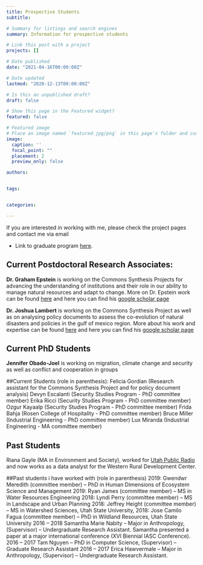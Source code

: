```yaml
---
title: Prospective Students
subtitle:

# Summary for listings and search engines
summary: Information for prospective students

# Link this post with a project
projects: []

# Date published
date: "2021-04-16T00:00:00Z"

# Date updated
lastmod: "2020-12-13T00:00:00Z"

# Is this an unpublished draft?
draft: false

# Show this page in the Featured widget?
featured: false

# Featured image
# Place an image named `featured.jpg/png` in this page's folder and customize its options here.
image:
  caption: ''
  focal_point: ""
  placement: 2
  preview_only: false

authors:


tags:


categories:

---
```

If you are interested in working with me, please check the project pages and contact me via email 

* Link to graduate program [here](https://sciences.ucf.edu/politics/graduate/).


## Current Postdoctoral Research Associates:
**Dr. Graham Epstein** is working on the Commons Synthesis Projects for advancing the understanding of institutions and their role in our ability to manage natural resources and adapt to change.
More on Dr. Epstein work can be found [here](https://sciences.ucf.edu/politics/person/graham-epstein/) and here you can find his [google scholar page](https://scholar.google.com/citations?user=S4JEmxgAAAAJ&hl=en)

**Dr. Joshua Lambert** is working on the Commons Synthesis Project as well as on analysing policy documents to assess the co-evolution of natural disasters and policies in the gulf of mexico region.
More about his work and expertise can be found [here](https://jelambert.com) and here you can find his [google scholar page](https://scholar.google.com/citations?user=3sQSen4AAAAJ&hl=en)

## Current PhD Students
**Jennifer Obado-Joel** is working on migration, climate change and security as well as conflict and cooperation in groups 

##Current Students (role in parenthesis):
Felicia Gordian (Research assistant for the Commons Synthesis Project and for policy document analysis)
Devyn Escalanti (Security Studies Program - PhD committee member)
Erika Ricci (Security Studies Program - PhD committee member)
Ozgur Kayaalp (Security Studies Program - PhD committee member)
Frida Bahja (Rosen College of Hospitality - PhD committee member)
Bruce Miller (Industrial Engineering - PhD committee member)
Lux Miranda (Industrial Engineering - MA committee member)

## Past Students
Riana Gayle (MA in Environment and Society), worked for [Utah Public Radio](https://www.upr.org/term/riana-gayle#stream/0) and now works as a data analyst for the Western Rural Development Center.

##Past students i have worked with (role in parenthesis)
2019: Gwendwr Meredith (committee member) – PhD in Human Dimensions of Ecosystem Science and Management
2019: Ryan James (committee member) – MS in Water Resources Engineering
2018: Lyndi Perry (committee member) – MS in Landscape and Urban Planning
2018: Jeffrey Height (committee member) – MS in Watershed Sciences, Utah State University, 
2018: Jose Camilo Fagua (committee member) – PhD in Wildland Resources, Utah State University
2016 – 2018 Samantha Marie Nabity – Major in Anthropology, (Supervisor) – Undergraduate Research Assistant. Samantha presented a paper at a major international conference (XVI Biennial IASC Conference). 
2016 – 2017 Tam Nguyen – PhD in Computer Science,  (Supervisor) –  Graduate Research Assistant 
2016 – 2017 Erica Hawvermale  – Major in Anthropology, (Supervisor) –  Undergraduate Research Assistant.




